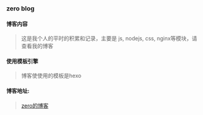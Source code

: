 ### zero blog
#### 博客内容
> 这是我个人的平时的积累和记录，主要是 js, nodejs, css, nginx等模块，请查看我的博客

#### 使用模板引擎
> 博客使使用的模板是hexo

#### 博客地址:
> [zero的博客](http://blog.zeroyh.cn/)



